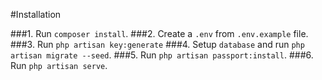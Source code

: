 #Installation

###1. Run `composer install`.
###2. Create a `.env` from `.env.example` file.
###3. Run `php artisan key:generate`
###4. Setup `database` and run `php artisan migrate --seed`.
###5. Run `php artisan passport:install`.
###6. Run `php artisan serve`.
